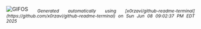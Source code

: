 <div align="justify">
<picture>
    <source media="(prefers-color-scheme: dark)" srcset="https://i.ibb.co/2R6XxLB/output-gif.gif">
    <source media="(prefers-color-scheme: light)" srcset="https://i.ibb.co/2R6XxLB/output-gif.gif">
    <img alt="GIFOS" src="https://i.ibb.co/2R6XxLB/output-gif.gif">
</picture>
<sub><i>Generated automatically using [x0rzavi/github-readme-terminal](https://github.com/x0rzavi/github-readme-terminal) on Sun Jun 08 09:02:37 PM EDT 2025</i></sub>
</div>

<!--  -->